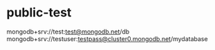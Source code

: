 # public-test

mongodb+srv://test:test@mongodb.net/db
mongodb+srv://testuser:testpass@cluster0.mongodb.net/mydatabase
